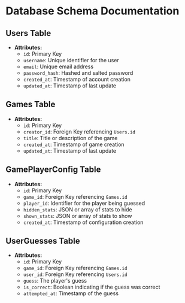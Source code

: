 # Database Schema Documentation

## Users Table
- **Attributes:**
  - `id`: Primary Key
  - `username`: Unique identifier for the user
  - `email`: Unique email address
  - `password_hash`: Hashed and salted password
  - `created_at`: Timestamp of account creation
  - `updated_at`: Timestamp of last update

## Games Table
- **Attributes:**
  - `id`: Primary Key
  - `creator_id`: Foreign Key referencing `Users.id`
  - `title`: Title or description of the game
  - `created_at`: Timestamp of game creation
  - `updated_at`: Timestamp of last update

## GamePlayerConfig Table
- **Attributes:**
  - `id`: Primary Key
  - `game_id`: Foreign Key referencing `Games.id`
  - `player_id`: Identifier for the player being guessed
  - `hidden_stats`: JSON or array of stats to hide
  - `shown_stats`: JSON or array of stats to show
  - `created_at`: Timestamp of configuration creation

## UserGuesses Table
- **Attributes:**
  - `id`: Primary Key
  - `game_id`: Foreign Key referencing `Games.id`
  - `user_id`: Foreign Key referencing `Users.id`
  - `guess`: The player's guess
  - `is_correct`: Boolean indicating if the guess was correct
  - `attempted_at`: Timestamp of the guess 